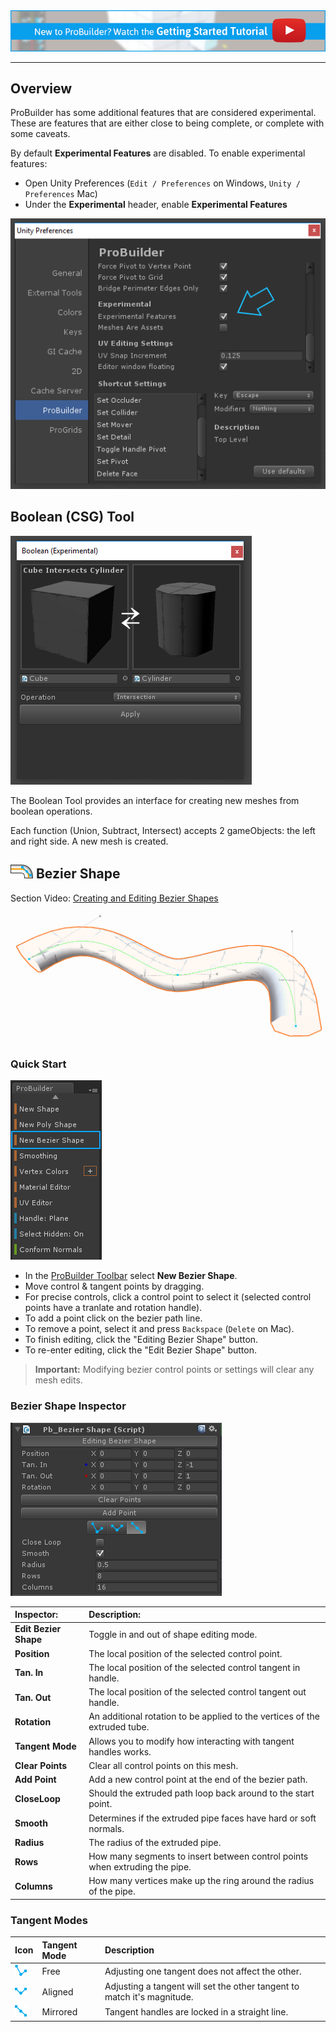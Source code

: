<div class="site"><a href="https://youtu.be/Ta3HkV_qHTc"><img src="images/VidLink_GettingStarted_Slim.png"></a></div>

---

## Overview

ProBuilder has some additional features that are considered experimental. These are features that are either close to being complete, or complete with some caveats.

By default **Experimental Features** are disabled. To enable experimental features:

- Open Unity Preferences (`Edit / Preferences` on Windows, `Unity / Preferences` Mac)
- Under the **Experimental** header, enable **Experimental Features**


![](images/Experimental_Preferences.png)


## Boolean (CSG) Tool

![](images/Experimental_BooleanWindow.png)

The Boolean Tool provides an interface for creating new meshes from boolean operations.

Each function (Union, Subtract, Intersect) accepts 2 gameObjects: the left and right side. A new mesh is created.


## ![Bezier Shape Icon](images/icons/NewBezierSpline.png) Bezier Shape

<div class="video-link">
Section Video: <a href="https://youtu.be/WIyPObt3lro">Creating and Editing Bezier Shapes</a>
</div>

![](images/BezierShape_HeaderImage.png)

### Quick Start

![](images/Experimental_BezierShapeMenu.png)

- In the [ProBuilder Toolbar](overview-toolbar) select **New Bezier Shape**.
- Move control & tangent points by dragging.
- For precise controls, click a control point to select it (selected control points have a tranlate and rotation handle).
- To add a point click on the bezier path line.
- To remove a point, select it and press `Backspace` (`Delete` on Mac).
- To finish editing, click the "Editing Bezier Shape" button.
- To re-enter editing, click the "Edit Bezier Shape" button.

> **Important:** Modifying bezier control points or settings will clear any mesh edits.


### Bezier Shape Inspector

![](images/Experimental_BezierInspector.png)


|**Inspector:** |**Description:** |
|:---|:---|
|__Edit Bezier Shape__ |Toggle in and out of shape editing mode. |
|__Position__ |The local position of the selected control point. |
|__Tan. In__ |The local position of the selected control tangent in handle. |
|__Tan. Out__ |The local position of the selected control tangent out handle. |
|__Rotation__ |An additional rotation to be applied to the vertices of the extruded tube. |
|__Tangent Mode__ |Allows you to modify how interacting with tangent handles works. |
|__Clear Points__ |Clear all control points on this mesh. |
|__Add Point__ |Add a new control point at the end of the bezier path. |
|__CloseLoop__ |Should the extruded path loop back around to the start point. |
|__Smooth__ |Determines if the extruded pipe faces have hard or soft normals. |
|__Radius__ |The radius of the extruded pipe. |
|__Rows__ |How many segments to insert between control points when extruding the pipe. |
|__Columns__ |How many vertices make up the ring around the radius of the pipe. |


### Tangent Modes

|**Icon** |**Tangent Mode** |**Description** |
|:---|:---|:---|
| ![Free](images/Bezier_Free.png) |Free |Adjusting one tangent does not affect the other. |
| ![Aligned](images/Bezier_Aligned.png) |Aligned |Adjusting a tangent will set the other tangent to match it's magnitude. |
| ![Mirrored](images/Bezier_Mirrored.png) |Mirrored |Tangent handles are locked in a straight line. |


